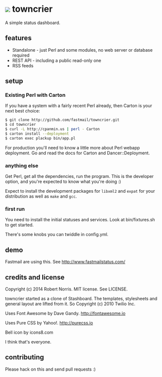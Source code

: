 # ![](https://raw.githubusercontent.com/fastmail/towncrier/master/public/images/bell/bell-48.png) towncrier

A simple status dashboard.

## features

- Standalone - just Perl and some modules, no web server or database required
- REST API - including a public read-only one
- RSS feeds

## setup

### Existing Perl with Carton

If you have a system with a fairly recent Perl already, then Carton is your
next best choice:

```bash
$ git clone http://github.com/fastmail/towncrier.git
$ cd towncrier
$ curl -L http://cpanmin.us | perl - Carton
$ carton install --deployment
$ carton exec plackup bin/app.pl
```
For production you'll need to know a little more about Perl webapp deployment.
Go and read the docs for Carton and Dancer::Deployment.

### anything else

Get Perl, get all the dependencies, run the program. This is the developer
option, and you're expected to know what you're doing :)

Expect to install the development packages for `libxml2` and `expat` for your
distribution as well as `make` and `gcc`.

### first run

You need to install the initial statuses and services. Look at bin/fixtures.sh
to get started.

There's some knobs you can twiddle in config.yml.

## demo

Fastmail are using this. See http://www.fastmailstatus.com/

## credits and license

Copyright (c) 2014 Robert Norris. MIT license. See LICENSE.

towncrier started as a clone of Stashboard. The templates, stylesheets and
general layout are lifted from it. So Copyright (c) 2010 Twilio Inc.

Uses Font Awesome by Dave Gandy. http://fontawesome.io

Uses Pure CSS by Yahoo!. http://purecss.io

Bell icon by icons8.com

I think that's everyone.

## contributing

Please hack on this and send pull requests :)


